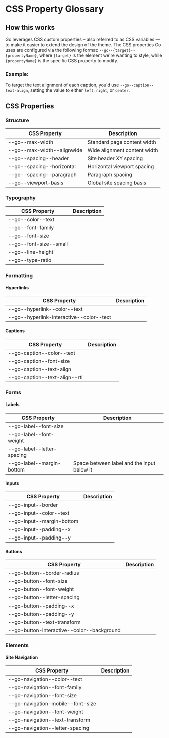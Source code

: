 # CSS Property Glossary

## How this works
Go leverages CSS custom properties – also referred to as CSS variables — to make it easier to extend the design of the theme. The CSS properties Go uses are configured via the following format: `--go--{target}--{propertyName}`, where `{target}` is the element we're wanting to style, while `{propertyName}` is the specific CSS property to modify.

### Example:
To target the text alignment of each caption, you'd use `--go--caption--text-align`, setting the value to either `left`, `right`, or `center`.


## CSS Properties

### Structure
| CSS Property  | Description |
| ------------- | ------------- |
| --go--max-width  | Standard page content width |
| --go--max-width--alignwide | Wide alignment content width |
| --go--spacing--header | Site header XY spacing |
| --go--spacing--horizontal | Horizontal viewport spacing |
| --go--spacing--paragraph | Paragraph spacing |
| --go--viewport-basis | Global site spacing basis |


### Typography
| CSS Property  | Description |
| ------------- | ------------- |
| --go--color--text ||
| --go--font-family ||
| --go--font-size ||
| --go--font-size--small ||
| --go--line-height ||
| --go--type-ratio ||


### Formatting

#### Hyperlinks
| CSS Property  | Description |
| ------------- | ------------- |
| --go--hyperlink--color--text ||
| --go--hyperlink-interactive--color--text ||

#### Captions
| CSS Property  | Description |
| ------------- | ------------- |
| --go-caption--color--text ||
| --go-caption--font-size ||
| --go-caption--text-align ||
| --go-caption--text-align--rtl ||


### Forms

#### Labels
| CSS Property  | Description |
| ------------- | ------------- |
| --go-label--font-size ||
| --go-label--font-weight ||
| --go-label--letter-spacing ||
| --go-label--margin-bottom | Space between label and the input below it |

#### Inputs
| CSS Property  | Description |
| ------------- | ------------- |
| --go-input--border ||
| --go-input--color--text ||
| --go-input--margin-bottom ||
| --go-input--padding--x ||
| --go-input--padding--y ||

#### Buttons
| CSS Property  | Description |
| ------------- | ------------- |
| --go-button--border-radius ||
| --go-button--font-size ||
| --go-button--font-weight ||
| --go-button--letter-spacing ||
| --go-button--padding--x ||
| --go-button--padding--y ||
| --go-button--text-transform ||
| --go-button-interactive--color--background ||


### Elements

#### Site Navigation
| CSS Property  | Description |
| ------------- | ------------- |
| --go-navigation--color--text ||
| --go-navigation--font-family ||
| --go-navigation--font-size ||
| --go-navigation-mobile--font-size ||
| --go-navigation--font-weight ||
| --go-navigation--text-transform ||
| --go-navigation--letter-spacing ||









